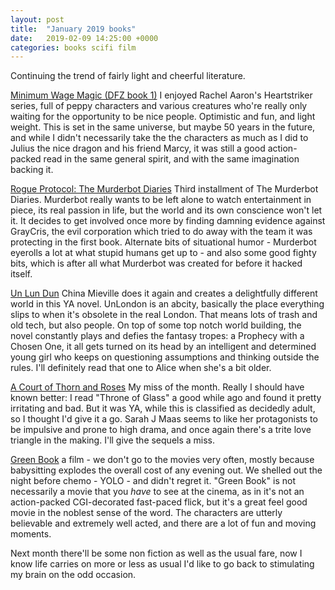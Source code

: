 ```yaml
---
layout: post
title:  "January 2019 books"
date:   2019-02-09 14:25:00 +0000
categories: books scifi film
---
```

Continuing the trend of fairly light and cheerful literature.

[Minimum Wage Magic (DFZ book 1)](https://www.goodreads.com/book/show/42385018-minimum-wage-magic) I enjoyed Rachel Aaron's Heartstriker series, full of peppy characters and various creatures who're really only waiting for the opportunity to be nice people.  Optimistic and fun, and light weight.  This is set in the same universe, but maybe 50 years in the future, and while I didn't necessarily take the the characters as much as I did to Julius the nice dragon and his friend Marcy, it was still a good action-packed read in the same general spirit, and with the same imagination backing it.

[Rogue Protocol: The Murderbot Diaries](https://www.goodreads.com/book/show/35519101-rogue-protocol) Third installment of The Murderbot Diaries.  Murderbot really wants to be left alone to watch entertainment in piece, its real passion in life, but the world and its own conscience won't let it.  It decides to get involved once more by finding damning evidence against GrayCris, the evil corporation which tried to do away with the team it was protecting in the first book.  Alternate bits of situational humor - Murderbot eyerolls a lot at what stupid humans get up to - and also some good fighty bits, which is after all what Murderbot was created for before it hacked itself.

[Un Lun Dun](https://en.wikipedia.org/wiki/Un_Lun_Dun) China Mieville does it again and creates a delightfully different world in this YA novel.  UnLondon is an abcity, basically the place everything slips to when it's obsolete in the real London.  That means lots of trash and old tech, but also people.  On top of some top notch world building, the novel constantly plays and defies the fantasy tropes: a Prophecy with a Chosen One, it all gets turned on its head by an intelligent and determined young girl who keeps on questioning assumptions and thinking outside the rules.  I'll definitely read that one to Alice when she's a bit older.

[A Court of Thorn and Roses](https://www.goodreads.com/book/show/16096824-a-court-of-thorns-and-roses) My miss of the month.  Really I should have known better: I read "Throne of Glass" a good while ago and found it pretty irritating and bad.  But it was YA, while this is classified as decidedly adult, so I thought I'd give it a go.  Sarah J Maas seems to like her protagonists to be impulsive and prone to high drama, and once again there's a trite love triangle in the making.  I'll give the sequels a miss.

[Green Book](https://www.imdb.com/title/tt6966692/) a film - we don't go to the movies very often, mostly because babysitting explodes the overall cost of any evening out. We shelled out the night before chemo - YOLO - and didn't regret it.  "Green Book" is not necessarily a movie that you _have_ to see at the cinema, as in it's not an action-packed CGI-decorated fast-paced flick, but it's a great feel good movie in the noblest sense of the word.  The characters are utterly believable and extremely well acted, and there are a lot of fun and moving moments.

Next month there'll be some non fiction as well as the usual fare, now I know life carries on more or less as usual I'd like to go back to stimulating my brain on the odd occasion.
